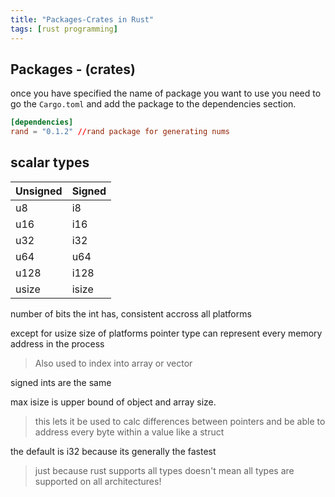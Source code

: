 ```yaml
---
title: "Packages-Crates in Rust"
tags: [rust programming]
---
```



## Packages - (crates)

once you have specified the name of package you want to use you need to go the `Cargo.toml` and add the package to the dependencies section.

```toml
[dependencies]
rand = "0.1.2" //rand package for generating nums

```

## scalar types

| Unsigned | Signed |
| -------- | ------ |
| u8       | i8     |
| u16      | i16    |
| u32      | i32    |
| u64      | u64    |
| u128     | i128   |
| usize    | isize  |

number of bits the int has, consistent accross all platforms

except for usize
size of platforms pointer type can represent every memory address in the process
>Also used to index into array or vector

signed ints are the same

max isize is upper bound of object and array size.
>this lets it be used to calc differences between pointers
>and be able to address every byte within a value like a struct


the default is i32 because its generally the fastest

>just because rust supports all types doesn't mean all types are supported on all architectures!